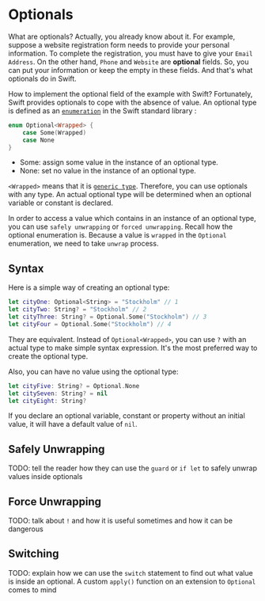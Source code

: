 # Optionals

What are optionals? Actually, you already know about it. For example, suppose a website registration form needs to provide your personal information. To complete the registration, you must have to give your `Email Address`. On the other hand, `Phone` and `Website` are **optional** fields. So, you can put your information or keep the empty in these fields. And that's what optionals do in Swift.

How to implement the optional field of the example with Swift? Fortunately, Swift provides optionals to cope with the absence of value. An optional type is defined as an [`enumeration`](enumerations.md) in the Swift standard library :

```swift
enum Optional<Wrapped> {
    case Some(Wrapped)
    case None
}
```

* Some: assign some value in the instance of an optional type.
* None: set no value in the instance of an optional type.

`<Wrapped>` means that it is [`generic type`](generics.md). Therefore, you can use optionals with any type. An actual optional type will be determined when an optional variable or constant is declared.

In order to access a value which contains in an instance of an optional type, you can use `safely unwrapping` or `forced unwrapping`. Recall how the optional enumeration is. Because a value is `wrapped` in the `Optional` enumeration, we need to take `unwrap` process.


## Syntax

Here is a simple way of creating an optional type:

```swift
let cityOne: Optional<String> = "Stockholm" // 1
let cityTwo: String? = "Stockholm" // 2
let cityThree: String? = Optional.Some("Stockholm") // 3
let cityFour = Optional.Some("Stockholm") // 4
```

They are equivalent. Instead of `Optional<Wrapped>`, you can use `?` with an actual type to make simple syntax expression. It's the most preferred way to create the optional type.

Also, you can have no value using the optional type:

```swift
let cityFive: String? = Optional.None
let citySeven: String? = nil
let cityEight: String?
```

If you declare an optional variable, constant or property without an initial value, it will have a default value of `nil`.

## Safely Unwrapping

TODO: tell the reader how they can use the `guard` or `if let` to safely unwrap values inside optionals

## Force Unwrapping

TODO: talk about `!` and how it is useful sometimes and how it can be dangerous

## Switching

TODO: explain how we can use the `switch` statement to find out what value is inside an optional. A custom `apply()` function on an extension to `Optional` comes to mind
